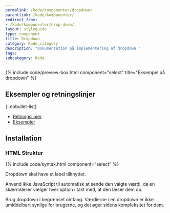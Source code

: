 ```yaml
---
permalink: /kode/komponenter/dropdown/
parentlink: /kode/komponenter/
redirect_from:
- /kode/komponenter/drop-down/
layout: styleguide
type: component
title: Dropdown
category: Kode_category
description: "Dokumentation på implementering af dropdown."
tags:
subcategory: Kode
---
```


{% include code/preview-box.html component="select" title="Eksempel på dropdown" %}

## Eksempler og retningslinjer

{:.nobullet-list}
- <a href="/komponenter/dropdown/#retningslinjer">Retningslinjer</a>
- <a href="/komponenter/dropdown/">Eksempler</a>

## Installation

### HTML Struktur

{% include code/syntax.html component="select" %}

Dropdown skal have et label tilknyttet.

Anvend ikke JavaScript til automatisk at sende den valgte værdi, da en skærmlæser vælger hver option i takt med, at den læser dem op.

Brug dropdown i begrænset omfang. Værdierne i en dropdown er ikke umiddelbart synlige for brugerne, og det øger sidens kompleksitet for dem.
